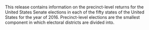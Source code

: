This release contains information on the precinct-level returns for the United States Senate elections in each of the fifty states of the United States for the year of 2016. Precinct-level elections are the smallest component in which electoral districts are divided into.
